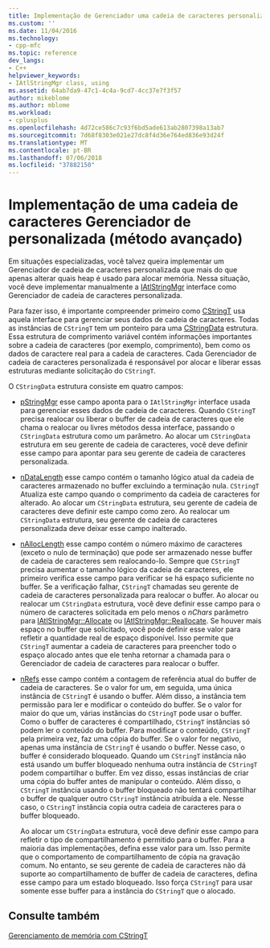 ```yaml
---
title: Implementação de Gerenciador uma cadeia de caracteres personalizada (método de Avançado) | Microsoft Docs
ms.custom: ''
ms.date: 11/04/2016
ms.technology:
- cpp-mfc
ms.topic: reference
dev_langs:
- C++
helpviewer_keywords:
- IAtlStringMgr class, using
ms.assetid: 64ab7da9-47c1-4c4a-9cd7-4cc37e7f3f57
author: mikeblome
ms.author: mblome
ms.workload:
- cplusplus
ms.openlocfilehash: 4d72ce586c7c93f6bd5ade613ab2807398a13ab7
ms.sourcegitcommit: 7d68f8303e021e27dc8f4d36e764ed836e93d24f
ms.translationtype: MT
ms.contentlocale: pt-BR
ms.lasthandoff: 07/06/2018
ms.locfileid: "37882150"
---
```

# <a name="implementation-of-a-custom-string-manager-advanced-method"></a>Implementação de uma cadeia de caracteres Gerenciador de personalizada (método avançado)
Em situações especializadas, você talvez queira implementar um Gerenciador de cadeia de caracteres personalizada que mais do que apenas alterar quais heap é usado para alocar memória. Nessa situação, você deve implementar manualmente a [IAtlStringMgr](../atl-mfc-shared/reference/iatlstringmgr-class.md) interface como Gerenciador de cadeia de caracteres personalizada.  
  
 Para fazer isso, é importante compreender primeiro como [CStringT](../atl-mfc-shared/reference/cstringt-class.md) usa aquela interface para gerenciar seus dados de cadeia de caracteres. Todas as instâncias de `CStringT` tem um ponteiro para uma [CStringData](../atl-mfc-shared/reference/cstringdata-class.md) estrutura. Essa estrutura de comprimento variável contém informações importantes sobre a cadeia de caracteres (por exemplo, comprimento), bem como os dados de caractere real para a cadeia de caracteres. Cada Gerenciador de cadeia de caracteres personalizada é responsável por alocar e liberar essas estruturas mediante solicitação do `CStringT`.  
  
 O `CStringData` estrutura consiste em quatro campos:  
  
-   [pStringMgr](../atl-mfc-shared/reference/cstringdata-class.md#pstringmgr) esse campo aponta para o `IAtlStringMgr` interface usada para gerenciar esses dados de cadeia de caracteres. Quando `CStringT` precisa realocar ou liberar o buffer de cadeia de caracteres que ele chama o realocar ou livres métodos dessa interface, passando o `CStringData` estrutura como um parâmetro. Ao alocar um `CStringData` estrutura em seu gerente de cadeia de caracteres, você deve definir esse campo para apontar para seu gerente de cadeia de caracteres personalizada.  
  
-   [nDataLength](../atl-mfc-shared/reference/cstringdata-class.md#ndatalength) esse campo contém o tamanho lógico atual da cadeia de caracteres armazenado no buffer excluindo a terminação nula. `CStringT` Atualiza este campo quando o comprimento da cadeia de caracteres for alterado. Ao alocar um `CStringData` estrutura, seu gerente de cadeia de caracteres deve definir este campo como zero. Ao realocar um `CStringData` estrutura, seu gerente de cadeia de caracteres personalizada deve deixar esse campo inalterado.  
  
-   [nAllocLength](../atl-mfc-shared/reference/cstringdata-class.md#nalloclength) esse campo contém o número máximo de caracteres (exceto o nulo de terminação) que pode ser armazenado nesse buffer de cadeia de caracteres sem realocando-lo. Sempre que `CStringT` precisa aumentar o tamanho lógico da cadeia de caracteres, ele primeiro verifica esse campo para verificar se há espaço suficiente no buffer. Se a verificação falhar, `CStringT` chamadas seu gerente de cadeia de caracteres personalizada para realocar o buffer. Ao alocar ou realocar um `CStringData` estrutura, você deve definir esse campo para o número de caracteres solicitada em pelo menos o *nChars* parâmetro para [IAtlStringMgr::Allocate](../atl-mfc-shared/reference/iatlstringmgr-class.md#allocate) ou [IAtlStringMgr::Reallocate](../atl-mfc-shared/reference/iatlstringmgr-class.md#reallocate). Se houver mais espaço no buffer que solicitado, você pode definir esse valor para refletir a quantidade real de espaço disponível. Isso permite que `CStringT` aumentar a cadeia de caracteres para preencher todo o espaço alocado antes que ele tenha retornar a chamada para o Gerenciador de cadeia de caracteres para realocar o buffer.  
  
-   [nRefs](../atl-mfc-shared/reference/cstringdata-class.md#nrefs) esse campo contém a contagem de referência atual do buffer de cadeia de caracteres. Se o valor for um, em seguida, uma única instância de `CStringT` é usando o buffer. Além disso, a instância tem permissão para ler e modificar o conteúdo do buffer. Se o valor for maior do que um, várias instâncias do `CStringT` pode usar o buffer. Como o buffer de caracteres é compartilhado, `CStringT` instâncias só podem ler o conteúdo do buffer. Para modificar o conteúdo, `CStringT` pela primeira vez, faz uma cópia do buffer. Se o valor for negativo, apenas uma instância de `CStringT` é usando o buffer. Nesse caso, o buffer é considerado bloqueado. Quando um `CStringT` instância não está usando um buffer bloqueado nenhuma outra instância de `CStringT` podem compartilhar o buffer. Em vez disso, essas instâncias de criar uma cópia do buffer antes de manipular o conteúdo. Além disso, o `CStringT` instância usando o buffer bloqueado não tentará compartilhar o buffer de qualquer outro `CStringT` instância atribuída a ele. Nesse caso, o `CStringT` instância copia outra cadeia de caracteres para o buffer bloqueado.  
  
     Ao alocar um `CStringData` estrutura, você deve definir esse campo para refletir o tipo de compartilhamento é permitido para o buffer. Para a maioria das implementações, defina esse valor para um. Isso permite que o comportamento de compartilhamento de cópia na gravação comum. No entanto, se seu gerente de cadeia de caracteres não dá suporte ao compartilhamento de buffer de cadeia de caracteres, defina esse campo para um estado bloqueado. Isso força `CStringT` para usar somente esse buffer para a instância do `CStringT` que o alocado.  
  
## <a name="see-also"></a>Consulte também  
 [Gerenciamento de memória com CStringT](../atl-mfc-shared/memory-management-with-cstringt.md)

